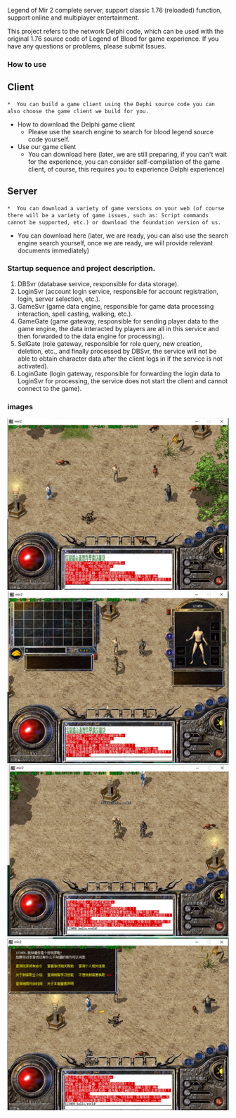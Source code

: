Legend of Mir 2 complete server, support classic 1.76 (reloaded) function, support online and multiplayer entertainment.

This project refers to the network Delphi code, which can be used with the original 1.76 source code of Legend of Blood for game experience. If you have any questions or problems, please submit Issues.  

### How to use    
## Client
    *  You can build a game client using the Dephi source code you can also choose the game client we build for you.  
* How to download the Delphi game client  
    * Please use the search engine to search for blood legend source code yourself.  
* Use our game client  
    * You can download here (later, we are still preparing, if you can't wait for the experience, you can consider self-compilation of the game client, of course, this requires you to experience Delphi experience)  

## Server
    *  You can download a variety of game versions on your web (of course there will be a variety of game issues, such as: Script commands cannot be supported, etc.) or download the foundation version of us.  
* You can download here (later, we are ready, you can also use the search engine search yourself, once we are ready, we will provide relevant documents immediately)

### Startup sequence and project description. 
1. DBSvr (database service, responsible for data storage). 
2. LoginSvr (account login service, responsible for account registration, login, server selection, etc.). 
3. GameSvr (game data engine, responsible for game data processing interaction, spell casting, walking, etc.). 
4. GameGate (game gateway, responsible for sending player data to the game engine, the data interacted by players are all in this service and then forwarded to the data engine for processing). 
5. SelGate (role gateway, responsible for role query, new creation, deletion, etc., and finally processed by DBSvr, the service will not be able to obtain character data after the client logs in if the service is not activated). 
6. LoginGate (login gateway, responsible for forwarding the login data to LoginSvr for processing, the service does not start the client and cannot connect to the game). 

### images
![](./Images/1632561445962.jpg)
![](./Images/1632561467819.jpg)
![](./Images/1632561488323.jpg)
![](./Images/1632561522104.jpg)

